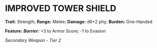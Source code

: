 ﻿---
tags:
  - Item
  - Weapon
name: 'IMPROVED TOWER SHIELD'
trait: 'Strength'
range: 'Melee'
damage: 'd6+2 phy'
burden: 'One-Handed'
feat_name: 'Barrier'
feat_text: '+3 to Armor Score; -1 to Evasion'
primary_or_secondary: 'Secondary Weapon'
tier: 2
---

# IMPROVED TOWER SHIELD

**Trait:** Strength; **Range:** Melee; **Damage:** d6+2 phy; **Burden:** One-Handed

**Feature:** ***Barrier:*** +3 to Armor Score; -1 to Evasion

*Secondary Weapon - Tier 2*
